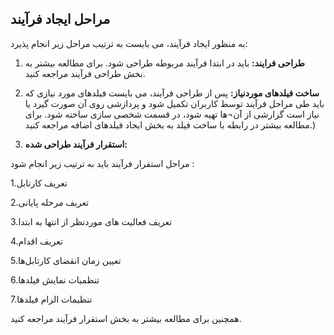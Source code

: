 ## مراحل ایجاد فرآیند

به منظور ایجاد فرآیند، می بایست به ترتیب مراحل زیر انجام پذیرد: 

1.	**طراحی فرایند:** باید در ابتدا فرآیند مربوطه طراحی شود. برای مطالعه بیشتر به بخش طراحی فرآیند مراجعه کنید.

2.	**ساخت فیلدهای موردنیاز:** پس از طراحی فرآیند، می بایست فیلدهای مورد نیازی که باید طی مراحل فرآیند توسط کاربران تکمیل شود و پردازشی روی آن صورت گیرد یا نیاز است گزارشی از آن¬ها تهیه شود، در قسمت شخصی سازی ساخته شود. برای مطالعه بیشتر در رابطه با ساخت فیلد به بخش ایجاد فیلدهای اضافه مراجعه کنید.)

3.	**استقرار فرآیند طراحی شده:**  

مراحل استقرار فرآیند باید به ترتیب زیر انجام شود : 

1.تعریف کارتابل 

2.تعریف مرحله پایانی

3.تعریف فعالیت های موردنظر از انتها به ابتدا

4.تعریف اقدام

5.تعیین زمان انقضای کارتابل‌ها

6.تنظمیات نمایش فیلدها

7.تنظیمات الزام فیلدها

همچنین برای مطالعه بیشتر به بخش استقرار فرآیند مراجعه کنید.

